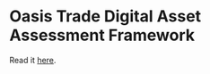 # Oasis Trade Digital Asset Assessment Framework

Read it [here](./Oasis%20Trade%20Digital%20Asset%20Assessment%20Framework.pdf).

